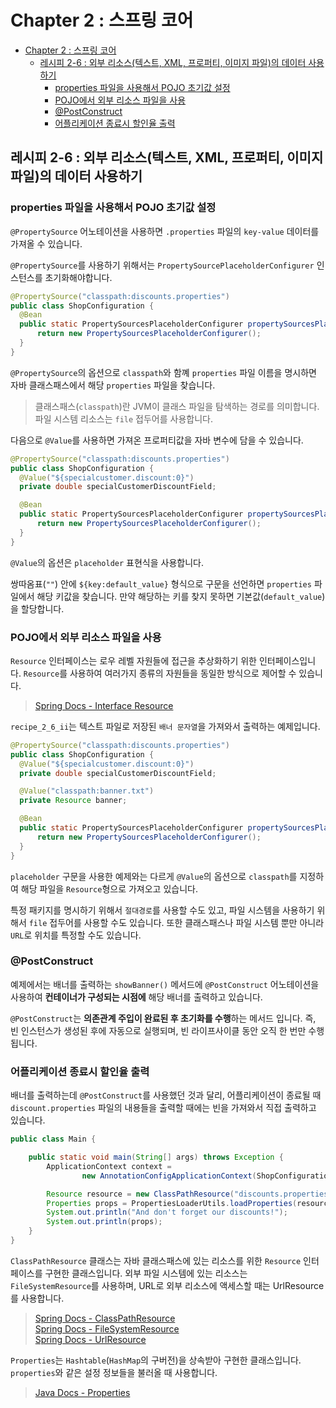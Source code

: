 # Chapter 2 : 스프링 코어

- [Chapter 2 : 스프링 코어](#chapter-2--스프링-코어)
  - [레시피 2-6 : 외부 리소스(텍스트, XML, 프로퍼티, 이미지 파일)의 데이터 사용하기](#레시피-2-6--외부-리소스텍스트-xml-프로퍼티-이미지-파일의-데이터-사용하기)
    - [properties 파일을 사용해서 POJO 초기값 설정](#properties-파일을-사용해서-pojo-초기값-설정)
    - [POJO에서 외부 리소스 파일을 사용](#pojo에서-외부-리소스-파일을-사용)
    - [@PostConstruct](#postconstruct)
    - [어플리케이션 종료시 할인율 출력](#어플리케이션-종료시-할인율-출력)

## 레시피 2-6 : 외부 리소스(텍스트, XML, 프로퍼티, 이미지 파일)의 데이터 사용하기

### properties 파일을 사용해서 POJO 초기값 설정

`@PropertySource` 어노테이션을 사용하면 `.properties` 파일의 `key-value` 데이터를 가져올 수 있습니다.

`@PropertySource`를 사용하기 위해서는 `PropertySourcePlaceholderConfigurer` 인스턴스를 초기화해야합니다.

```java
@PropertySource("classpath:discounts.properties")
public class ShopConfiguration {
  @Bean
  public static PropertySourcesPlaceholderConfigurer propertySourcesPlaceholderConfigurer() {
      return new PropertySourcesPlaceholderConfigurer();
  }
}
```

`@PropertySource`의 옵션으로 `classpath`와 함꼐 `properties` 파일 이름을 명시하면 자바 클래스패스에서 해당 `properties` 파일을 찾습니다.

> 클래스패스(`classpath`)란 JVM이 클래스 파일을 탐색하는 경로를 의미합니다.  
> 파일 시스템 리소스는 `file` 접두어를 사용합니다.

다음으로 `@Value`를 사용하면 가져온 프로퍼티값을 자바 변수에 담을 수 있습니다.

```java
@PropertySource("classpath:discounts.properties")
public class ShopConfiguration {
  @Value("${specialcustomer.discount:0}")
  private double specialCustomerDiscountField;

  @Bean
  public static PropertySourcesPlaceholderConfigurer propertySourcesPlaceholderConfigurer() {
      return new PropertySourcesPlaceholderConfigurer();
  }
}
```

`@Value`의 옵션은 `placeholder` 표현식을 사용합니다.

쌍따옴표(`""`) 안에 `${key:default_value}` 형식으로 구문을 선언하면 `properties` 파일에서 해당 키값을 찾습니다. 만약 해당하는 키를 찾지 못하면 기본값(`default_value`)을 할당합니다.

### POJO에서 외부 리소스 파일을 사용

`Resource` 인터페이스는 로우 레벨 자원들에 접근을 추상화하기 위한 인터페이스입니다. `Resource`를 사용하여 여러가지 종류의 자원들을 동일한 방식으로 제어할 수 있습니다.  
> [Spring Docs - Interface Resource](https://docs.spring.io/spring-framework/docs/current/javadoc-api/org/springframework/core/io/Resource.html)

`recipe_2_6_ii`는 텍스트 파일로 저장된 `배너 문자열`을 가져와서 출력하는 예제입니다.

```java
@PropertySource("classpath:discounts.properties")
public class ShopConfiguration {
  @Value("${specialcustomer.discount:0}")
  private double specialCustomerDiscountField;

  @Value("classpath:banner.txt")
  private Resource banner;

  @Bean
  public static PropertySourcesPlaceholderConfigurer propertySourcesPlaceholderConfigurer() {
      return new PropertySourcesPlaceholderConfigurer();
  }
}
```

`placeholder` 구문을 사용한 예제와는 다르게 `@Value`의 옵션으로 `classpath`를 지정하여 해당 파일을 `Resource`형으로 가져오고 있습니다.

특정 패키지를 명시하기 위해서 `절대경로`를 사용할 수도 있고, 
파일 시스템을 사용하기 위해서 `file` 접두어를 사용할 수도 있습니다.
또한 클래스패스나 파일 시스템 뿐만 아니라 `URL`로 위치를 특정할 수도 있습니다. 


### @PostConstruct

예제에서는 배너를 출력하는 `showBanner()` 메서드에 `@PostConstruct` 어노테이션을 사용하여 **컨테이너가 구성되는 시점에** 해당 배너를 출력하고 있습니다.

`@PostConstruct`는 **의존관계 주입이 완료된 후 초기화를 수행**하는 메서드 입니다. 즉, 빈 인스턴스가 생성된 후에 자동으로 실행되며, 빈 라이프사이클 동안 오직 한 번만 수행됩니다.

### 어플리케이션 종료시 할인율 출력

배너를 출력하는데 `@PostConstruct`를 사용했던 것과 달리,
어플리케이션이 종료될 때 `discount.properties` 파일의 내용들을 출력할 때에는 빈을 가져와서 직접 출력하고 있습니다.

```java
public class Main {

    public static void main(String[] args) throws Exception {
        ApplicationContext context =
                new AnnotationConfigApplicationContext(ShopConfiguration.class);

        Resource resource = new ClassPathResource("discounts.properties");
        Properties props = PropertiesLoaderUtils.loadProperties(resource);
        System.out.println("And don't forget our discounts!");
        System.out.println(props);
    }
}
```

`ClassPathResource` 클래스는 자바 클래스패스에 있는 리소스를 위한 `Resource` 인터페이스를 구현한 클래스입니다. 외부 파일 시스템에 있는 리소스는 `FileSystemResource`를 사용하며, URL로 외부 리소스에 액세스할 때는 UrlResource를 사용합니다.

> [Spring Docs - ClassPathResource](https://docs.spring.io/spring-framework/docs/current/javadoc-api/org/springframework/core/io/ClassPathResource.html)  
> [Spring Docs - FileSystemResource](https://docs.spring.io/spring-framework/docs/current/javadoc-api/org/springframework/core/io/FileSystemResource.html)  
> [Spring Docs - UrlResource](https://docs.spring.io/spring-framework/docs/current/javadoc-api/org/springframework/core/io/UrlResource.html)

`Properties`는 `Hashtable`(`HashMap`의 구버전)을 상속받아 구현한 클래스입니다. `properties`와 같은 설정 정보들을 불러올 때 사용합니다.

> [Java Docs - Properties](https://docs.oracle.com/javase/8/docs/api/java/util/Properties.html)
